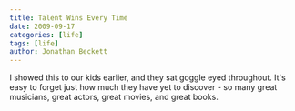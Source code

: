 ```yaml
---
title: Talent Wins Every Time
date: 2009-09-17
categories: [life]
tags: [life]
author: Jonathan Beckett
---
```


I showed this to our kids earlier, and they sat goggle eyed throughout. It's easy to forget just how much they have yet to discover - so many great musicians, great actors, great movies, and great books.